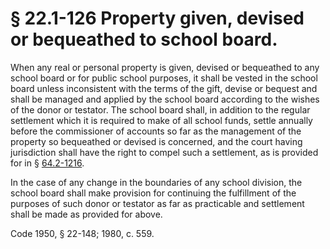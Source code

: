 # § 22.1-126 Property given, devised or bequeathed to school board.

<p>When any real or personal property is given, devised or bequeathed to any school board or for public school purposes, it shall be vested in the school board unless inconsistent with the terms of the gift, devise or bequest and shall be managed and applied by the school board according to the wishes of the donor or testator. The school board shall, in addition to the regular settlement which it is required to make of all school funds, settle annually before the commissioner of accounts so far as the management of the property so bequeathed or devised is concerned, and the court having jurisdiction shall have the right to compel such a settlement, as is provided for in § <a href='http://law.lis.virginia.gov/vacode/64.2-1216/'>64.2-1216</a>.</p><p>In the case of any change in the boundaries of any school division, the school board shall make provision for continuing the fulfillment of the purposes of such donor or testator as far as practicable and settlement shall be made as provided for above.</p><p>Code 1950, § 22-148; 1980, c. 559.</p>